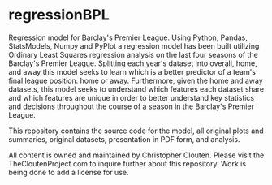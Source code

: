 regressionBPL
=============

Regression model for Barclay's Premier League. Using Python, Pandas, StatsModels, Numpy and PyPlot a regression model has been built utilizing Ordinary Least Squares regression analysis on the last four seasons of the Barclay's Premier League. Splitting each year's dataset into overall, home, and away this model seeks to learn which is a better predictor of a team's final league position: home or away. Furthermore, given the home and away datasets, this model seeks to understand which features each dataset share and which features are unique in order to better understand key statistics and decisions throughout the course of a season in the Barclay's Premier League.

This repository contains the source code for the model, all original plots and summaries, original datasets, presentation in PDF form, and analysis.

All content is owned and maintained by Christopher Clouten. Please visit the TheCloutenProject.com to inquire further about this repository. Work is being done to add a license for use.

